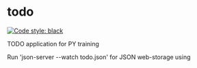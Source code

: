 # todo
[![Code style: black](https://img.shields.io/badge/code%20style-black-000000.svg)](https://github.com/psf/black)

TODO application for PY training

Run 'json-server --watch todo.json' for JSON web-storage using
